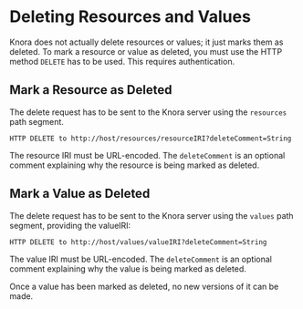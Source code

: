<!---
 * Copyright © 2022 Swiss National Data and Service Center for the Humanities and/or DaSCH Service Platform contributors.
 * SPDX-License-Identifier: Apache-2.0
-->

# Deleting Resources and Values

Knora does not actually delete resources or values; it just marks them
as deleted. To mark a resource or value as deleted, you must use the
HTTP method `DELETE` has to be used. This requires authentication.

## Mark a Resource as Deleted

The delete request has to be sent to the Knora server using the
`resources` path
    segment.

```
HTTP DELETE to http://host/resources/resourceIRI?deleteComment=String
```

The resource IRI must be URL-encoded. The `deleteComment` is an optional
comment explaining why the resource is being marked as deleted.

## Mark a Value as Deleted

The delete request has to be sent to the Knora server using the `values`
path segment, providing the valueIRI:

```
HTTP DELETE to http://host/values/valueIRI?deleteComment=String
```

The value IRI must be URL-encoded. The `deleteComment` is an optional
comment explaining why the value is being marked as deleted.

Once a value has been marked as deleted, no new versions of it can be
made.
